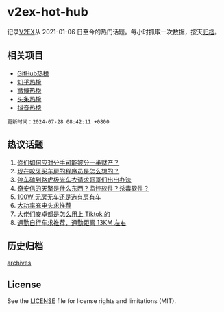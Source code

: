 # v2ex-hot-hub

 记录[V2EX](https://www.v2ex.com/)从 2021-01-06 日至今的热门话题。每小时抓取一次数据，按天[归档](archives)。
 
 ## 相关项目

- [GitHub热榜](https://github.com/lonnyzhang423/github-hot-hub)
- [知乎热榜](https://github.com/lonnyzhang423/zhihu-hot-hub)
- [微博热榜](https://github.com/lonnyzhang423/weibo-hot-hub)
- [头条热榜](https://github.com/lonnyzhang423/toutiao-hot-hub)
- [抖音热榜](https://github.com/lonnyzhang423/douyin-hot-hub)


 `更新时间：2024-07-28 08:42:11 +0800`

## 热议话题

1. [你们如何应对分手可能被分一半财产？](https://www.v2ex.com/t/1060460)
1. [现在咬牙买车房的程序员是怎么想的？](https://www.v2ex.com/t/1060485)
1. [停车磕到路虎极光车衣请求哥哥们出出办法](https://www.v2ex.com/t/1060535)
1. [奇安信的天擎是什么东西？监控软件？杀毒软件？](https://www.v2ex.com/t/1060452)
1. [100W 无房无车还是选有房有车](https://www.v2ex.com/t/1060480)
1. [大功率充电头求推荐](https://www.v2ex.com/t/1060510)
1. [大佬们安卓都是怎么用上 Tiktok 的](https://www.v2ex.com/t/1060466)
1. [通勤自行车求推荐，通勤距离 13KM 左右](https://www.v2ex.com/t/1060470)

## 历史归档

[archives](archives)

## License

See the [LICENSE](LICENSE) file for license rights and limitations (MIT).
